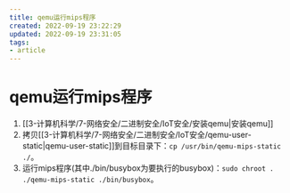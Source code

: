 ```yaml
---
title: qemu运行mips程序
created: 2022-09-19 23:22:29
updated: 2022-09-19 23:31:05
tags: 
- article
---
```


# qemu运行mips程序

1. [[3-计算机科学/7-网络安全/二进制安全/IoT安全/安装qemu|安装qemu]]
2. 拷贝[[3-计算机科学/7-网络安全/二进制安全/IoT安全/qemu-user-static|qemu-user-static]]到目标目录下：`cp /usr/bin/qemu-mips-static ./`。
3. 运行mips程序(其中./bin/busybox为要执行的busybox)：`sudo chroot . ./qemu-mips-static ./bin/busybox`。
